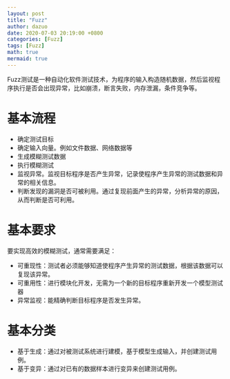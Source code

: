 ```yaml
---
layout: post
title: "Fuzz"
author: dazuo
date: 2020-07-03 20:19:00 +0800
categories: [Fuzz]
tags: [Fuzz]
math: true
mermaid: true
---
```


Fuzz测试是一种自动化软件测试技术，为程序的输入构造随机数据，然后监视程序执行是否会出现异常，比如崩溃，断言失败，内存泄漏，条件竞争等。

# 基本流程

- 确定测试目标
- 确定输入向量。例如文件数据、网络数据等
- 生成模糊测试数据
- 执行模糊测试
- 监视异常。监视目标程序是否产生异常，记录使程序产生异常的测试数据和异常的相关信息。
- 判断发现的漏洞是否可被利用。通过复现前面产生的异常，分析异常的原因，从而判断是否可利用。



# 基本要求

要实现高效的模糊测试，通常需要满足：

- 可重现性：测试者必须能够知道使程序产生异常的测试数据，根据该数据可以复现该异常。
- 可重用性：进行模块化开发，无需为一个新的目标程序重新开发一个模型测试器
- 异常监视：能精确判断目标程序是否发生异常。



# 基本分类

- 基于生成：通过对被测试系统进行建模，基于模型生成输入，并创建测试用例。
- 基于变异：通过对已有的数据样本进行变异来创建测试用例。

